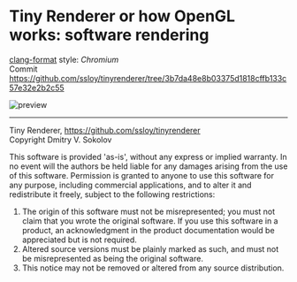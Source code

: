 # Tiny Renderer or how OpenGL works: software rendering

[clang-format](http://clang.llvm.org/docs/ClangFormat.html) style: *Chromium*  
Commit https://github.com/ssloy/tinyrenderer/tree/3b7da48e8b03375d1818cffb133c57e32e2b2c55

![preview](https://raw.githubusercontent.com/ssloy/tinyrenderer/gh-pages/img/00-home/africanhead.png)

---

Tiny Renderer, https://github.com/ssloy/tinyrenderer  
Copyright Dmitry V. Sokolov

This software is provided 'as-is', without any express or implied warranty.
In no event will the authors be held liable for any damages arising from the use of this software.
Permission is granted to anyone to use this software for any purpose,
including commercial applications, and to alter it and redistribute it freely,
subject to the following restrictions:

1. The origin of this software must not be misrepresented; you must not claim that you wrote the original software. If you use this software in a product, an acknowledgment in the product documentation would be appreciated but is not required.
2. Altered source versions must be plainly marked as such, and must not be misrepresented as being the original software.
3. This notice may not be removed or altered from any source distribution.

